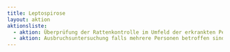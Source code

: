```yaml
---
title: Leptospirose
layout: aktion
aktionsliste:
  - aktion: Überprüfung der Rattenkontrolle im Umfeld der erkrankten Person
  - aktion: Ausbruchsuntersuchung falls mehrere Personen betroffen sind
---
```

